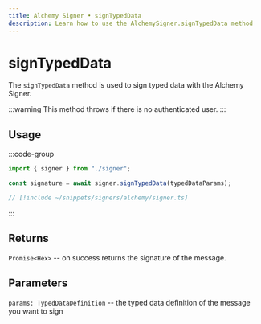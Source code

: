 ```yaml
---
title: Alchemy Signer • signTypedData
description: Learn how to use the AlchemySigner.signTypedData method
---
```



# signTypedData

The `signTypedData` method is used to sign typed data with the Alchemy Signer.

:::warning
This method throws if there is no authenticated user.
:::

## Usage

:::code-group

```ts [example.ts]
import { signer } from "./signer";

const signature = await signer.signTypedData(typedDataParams);
```

```ts [signer.ts]
// [!include ~/snippets/signers/alchemy/signer.ts]
```

:::

## Returns

`Promise<Hex>` -- on success returns the signature of the message.

## Parameters

`params: TypedDataDefinition` -- the typed data definition of the message you want to sign
